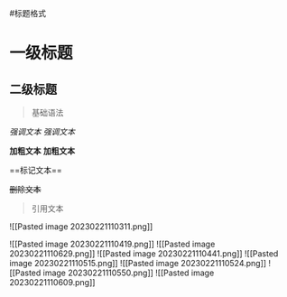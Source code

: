 #标题格式
# 一级标题
## 二级标题

>基础语法



*强调文本* _强调文本_

**加粗文本** __加粗文本__

==标记文本==

~~删除文本~~

> 引用文本

![[Pasted image 20230221110311.png]]

![[Pasted image 20230221110419.png]]
![[Pasted image 20230221110629.png]]
![[Pasted image 20230221110441.png]]
![[Pasted image 20230221110515.png]]
![[Pasted image 20230221110524.png]]
![[Pasted image 20230221110550.png]]
![[Pasted image 20230221110609.png]]
